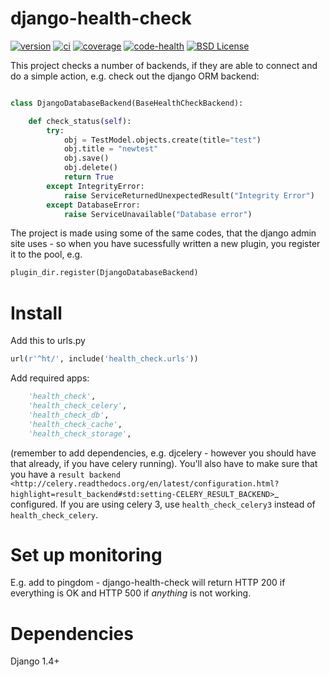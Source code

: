 django-health-check
==================

[![version](https://img.shields.io/pypi/v/django-health-check.svg)](https://pypi.python.org/pypi/django-health-check/)
[![ci](https://api.travis-ci.org/KristianOellegaard/django-health-check.svg?branch=master)](https://travis-ci.org/KristianOellegaard/django-health-check)
[![coverage](https://coveralls.io/repos/KristianOellegaard/django-health-check/badge.svg?branch=master)](https://coveralls.io/r/KristianOellegaard/django-health-check)
[![code-health](https://landscape.io/github/KristianOellegaard/django-health-check/master/landscape.svg?style=flat)](https://landscape.io/github/KristianOellegaard/django-health-check/master)
[![BSD License](https://img.shields.io/badge/license-BSD-blue.svg)](LICENSE)

This project checks a number of backends, if they are able to connect and do a simple action, e.g. check out the django ORM backend:


```python

class DjangoDatabaseBackend(BaseHealthCheckBackend):

    def check_status(self):
        try:
            obj = TestModel.objects.create(title="test")
            obj.title = "newtest"
            obj.save()
            obj.delete()
            return True
        except IntegrityError:
            raise ServiceReturnedUnexpectedResult("Integrity Error")
        except DatabaseError:
            raise ServiceUnavailable("Database error")


```

The project is made using some of the same codes, that the django admin site uses - so when you have sucessfully written a new plugin, you register it to the pool, e.g.

```python
plugin_dir.register(DjangoDatabaseBackend)
```


Install
=======

Add this to urls.py

```python
url(r'^ht/', include('health_check.urls'))
```

Add required apps:

```python
    'health_check',
    'health_check_celery',
    'health_check_db',
    'health_check_cache',
    'health_check_storage',
```
(remember to add dependencies, e.g. djcelery - however you should have that already, if you have celery running).
You'll also have to make sure that you have a
`result backend <http://celery.readthedocs.org/en/latest/configuration.html?highlight=result_backend#std:setting-CELERY_RESULT_BACKEND>`_
configured.
If you are using celery 3, use ``health_check_celery3`` instead of ``health_check_celery``.


Set up monitoring
=================

E.g. add to pingdom - django-health-check will return HTTP 200 if everything is OK and HTTP 500 if *anything* is not working.


Dependencies
============

Django 1.4+

